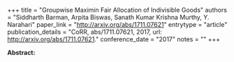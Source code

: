 +++
title = "Groupwise Maximin Fair Allocation of Indivisible Goods"
authors = "Siddharth Barman, Arpita Biswas, Sanath Kumar Krishna Murthy, Y. Narahari"
paper_link = "http://arxiv.org/abs/1711.07621"
entrytype = "article"
publication_details = "CoRR, abs/1711.07621, 2017, url: <a href='http://arxiv.org/abs/1711.07621' target='_blank'>http://arxiv.org/abs/1711.07621</a>."
conference_date = "2017"
notes = ""
+++

<b>Abstract:</b>
